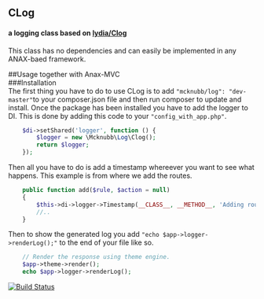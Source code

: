 ## CLog 
#### a logging class based on [lydia/Clog](https://github.com/mosbth/lydia/blob/master/src/CLog/CLog.php)

This class has no dependencies and can easily be implemented in any ANAX-baed framework. 

##Usage together with Anax-MVC   
###Installation   
The first thing you have to do to use CLog is to add `"mcknubb/log": "dev-master"`to your composer.json file and then run composer to update and install.
Once the package has been installed you have to add the logger to DI. This is done by adding this code to your `"config_with_app.php"`. 
```php
    $di->setShared('logger', function () {
        $logger = new \Mcknubb\Log\Clog();
        return $logger;
    });
```
Then all you have to do is add a timestamp whereever you want to see what happens. This example is from where we add the routes.
```php
    public function add($rule, $action = null)
    {
        $this->di->logger->Timestamp(__CLASS__, __METHOD__, 'Adding route');
        //..
    }
```
Then to show the generated log you add `"echo $app->logger->renderLog();"` to the end of your file like so.
```php
    // Render the response using theme engine.
    $app->theme->render();    
    echo $app->logger->renderLog();
```

[![Build Status](https://travis-ci.org/lolas142/mcknubb-log.svg?branch=master)](https://travis-ci.org/lolas142/mcknubb-log)